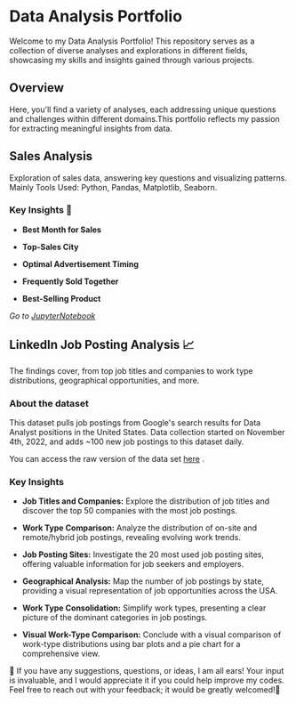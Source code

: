 # Data Analysis Portfolio
Welcome to my Data Analysis Portfolio! This repository serves as a collection of diverse analyses and explorations in different fields, showcasing my skills and insights gained through various projects.

## Overview
Here, you'll find a variety of analyses, each addressing unique questions and challenges within different domains.This portfolio reflects my passion for extracting meaningful insights from data.

## Sales Analysis
Exploration of sales data, answering key questions and visualizing patterns.
Mainly Tools Used: Python, Pandas, Matplotlib, Seaborn.

### Key Insights 🔑
- **Best Month for Sales**

- **Top-Sales City**

- **Optimal Advertisement Timing**

- **Frequently Sold Together**

- **Best-Selling Product**

*Go to [JupyterNotebook](#)*
  

## LinkedIn Job Posting Analysis 📈

The findings cover, from top job titles and companies to work type distributions, geographical opportunities, and more.

### About the dataset
This dataset pulls job postings from Google's search results for Data Analyst positions in the United States.
Data collection started on November 4th, 2022, and adds ~100 new job postings to this dataset daily.

You can access the raw version of the data set [here](https://www.kaggle.com/datasets/lukebarousse/data-analyst-job-postings-google-search) . 

### Key Insights

- **Job Titles and Companies:** Explore the distribution of job titles and discover the top 50 companies with the most job postings.

- **Work Type Comparison:** Analyze the distribution of on-site and remote/hybrid job postings, revealing evolving work trends.

- **Job Posting Sites:** Investigate the 20 most used job posting sites, offering valuable information for job seekers and employers.

- **Geographical Analysis:** Map the number of job postings by state, providing a visual representation of job opportunities across the USA.

- **Work Type Consolidation:** Simplify work types, presenting a clear picture of the dominant categories in job postings.

- **Visual Work-Type Comparison:** Conclude with a visual comparison of work-type distributions using bar plots and a pie chart for a comprehensive view.
















  
 📢 If you have any suggestions, questions, or ideas, I am all ears! Your input is invaluable, and I would appreciate it if you could help improve my codes. Feel free to reach out with your feedback; it would be greatly welcomed!🧐
